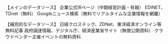 【メインのデータソース】
企業公式IRページ（中期経営計画・有報）
EDINET、TDnet（無料）
Googleニュース検索（無料でリアルタイムな企業情報を網羅）

【補完的なデータソース】
日経クロステック、ZDNet、東洋経済オンライン等無料記事
政府調達情報、デジタル庁、経済産業省サイト（無償公開資料）
クラウドベンダー主催イベントの無料資料